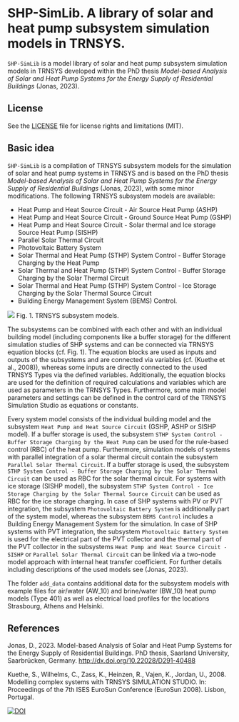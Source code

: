 # SHP-SimLib. A library of solar and heat pump subsystem simulation models in TRNSYS.

`SHP-SimLib` is a model library of solar and heat pump subsystem simulation models in TRNSYS developed within the PhD thesis *Model-based Analysis of Solar and Heat Pump Systems for the Energy Supply of Residential Buildings* (Jonas, 2023).

## License
See the [LICENSE](LICENSE) file for license rights and limitations (MIT).

## Basic idea
`SHP-SimLib` is a compilation of TRNSYS subsystem models for the simulation of solar and heat pump systems in TRNSYS and is based on the PhD thesis *Model-based Analysis of Solar and Heat Pump Systems for the Energy Supply of Residential Buildings* (Jonas, 2023), with some minor modifications. 
The following TRNSYS subsystem models are available:
* Heat Pump and Heat Source Circuit - Air Source Heat Pump (ASHP)
* Heat Pump and Heat Source Circuit - Ground Source Heat Pump (GSHP)
* Heat Pump and Heat Source Circuit - Solar thermal and Ice storage Source Heat Pump (SISHP) 
* Parallel Solar Thermal Circuit
* Photovoltaic Battery System
* Solar Thermal and Heat Pump (STHP) System Control - Buffer Storage Charging by the Heat Pump 
* Solar Thermal and Heat Pump (STHP) System Control - Buffer Storage Charging by the Solar Thermal Circuit 
* Solar Thermal and Heat Pump (STHP) System Control - Ice Storage Charging by the Solar Thermal Source Circuit
* Building Energy Management System (BEMS) Control.


![](Figures/TRNSYS_Model.png) 
Fig. 1. TRNSYS subsystem models. 

The subsystems can be combined with each other and with an individual building model (including components like a buffer storage) for the different simulation studies of SHP systems and can be connected via TRNSYS equation blocks (cf. Fig. 1). The equation blocks are used as inputs and outputs of the subsystems and are connected via variables (cf. (Kuethe et al., 2008)), whereas some inputs are directly connected to the used TRNSYS Types via the defined variables. Additionally, the equation blocks are used for the definition of required calculations and variables which are used as parameters in the TRNSYS Types. Furthermore, some main model parameters and settings can be defined in the control card of the TRNSYS Simulation Studio as equations or constants.

Every system model consists of the individual building model and the subsystem `Heat Pump and Heat Source Circuit` (GSHP, ASHP or SISHP model). If a buffer storage is used, the subsystem `STHP System Control - Buffer Storage Charging by the Heat Pump` can be used for the rule-based control (RBC) of the heat pump. Furthermore, simulation models of systems with parallel integration of a solar thermal circuit contain the subsystem `Parallel Solar Thermal Circuit`. If a buffer storage is used, the subsystem `STHP System Control - Buffer Storage Charging by the Solar Thermal Circuit` can be used as RBC for the solar thermal circuit. For systems with ice storage (SISHP model), the subsystem `STHP System Control - Ice Storage Charging by the Solar Thermal Source Circuit` can be used as RBC for the ice storage charging. In case of SHP systems with PV or PVT integration, the subsystem `Photovoltaic Battery System` is additionally part of the system model, whereas the subsystem `BEMS Control` includes a Building Energy Management System for the simulation. In case of SHP systems with PVT integration, the subsystem `Photovoltaic Battery System` is used for the electrical part of the PVT collector and the thermal part of the PVT collector in the subsystems `Heat Pump and Heat Source Circuit - SISHP` or `Parallel Solar Thermal Circuit` can be linked via a two-node model approach with internal heat transfer coefficient. For further details including descriptions of the used models see (Jonas, 2023).

The folder `add_data` contains additional data for the subsystem models with example files for air/water (AW_10) and brine/water (BW_10) heat pump models (Type 401) as well as electrical load profiles for the locations Strasbourg, Athens and Helsinki.


## References
Jonas, D., 2023. Model-based Analysis of Solar and Heat Pump Systems for the Energy Supply of Residential Buildings. PhD thesis, Saarland University, Saarbrücken, Germany. http://dx.doi.org/10.22028/D291-40488

Kuethe, S., Wilhelms, C., Zass, K., Heinzen, R., Vajen, K., Jordan, U., 2008. Modelling complex systems with TRNSYS SIMULATION STUDIO. In: Proceedings of the 7th ISES EuroSun Conference (EuroSun 2008). Lisbon, Portugal.

[![DOI](https://zenodo.org/badge/393104369.svg)](https://zenodo.org/badge/latestdoi/393104369)
